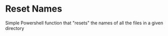 # Reset Names

Simple Powershell function that "resets" the names of all the files in a given directory
